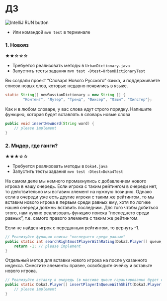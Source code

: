 # ДЗ 

![IntelliJ RUN button](https://i.imgur.com/uHwKybe.png)
* Или командой `mvn test` в терминале

### 1. Новояз
★★☆☆☆

* Требуется реализовать методы в `UrbanDictionary.java`
* Запустить тесты задания `mvn test -Dtest=UrbanDictionaryTest`

Вы создали проект “Словаря Нового Русского” языка, и поддерживаете список новых слов, которые недавно появились в языке.

```java
static String[] newRussianDictionary = new String [] {
        "Контент", "Лутер", "Тренд", "Фиксер", "Фэшн", "Хипстер"};
```

Как и в любом словаре, у вас слова идут строго порядку.
Напишите функцию, которая будет вставлять в словарь новые слова 

```java
public void insertNewWord(String word) {
    // please implement
}
```

### 2. Мидер, где ганги?
★★★☆☆

* Требуется реализовать методы в `Doka4.java`
* Запустить тесты задания `mvn test -Dtest=Doka4Test`

На самом деле мы немного промахнулись с добавлением нового игрока в нашу очередь.
Если игрока с таким рейтингом в очереди нет, то действительно мы вставим элемент на нужную позицию.
Однако если в очереди уже есть другие игроки с таким же рейтингом, то мы вставим нового игрока в первым среди равных ему, хотя по логике нашей очереди должны вставить последним.
Для того чтобы добиться этого, нам нужно реализовать функцию поиска “последнего среди равных”, 
т.е. самого правого элемента с таким же рейтингом.

Если не найден игрок с переданным рейтингом, то вернуть -1.

```java
// Реализуйте функцию поиска "последнего среди равных"
public static int searchRightmostPlayerWithRating(Doka3.Player[] queue, int ratingBand){
    return -1; // please implement
}
```

Отдельный метод для вставки нового игрока на после указанного индекса.
Сместите элементы правее, освободите ячейку и вставьте нового игрока.
```java
// Реализуйте вставку в очередь (в массиве queue гарантированно будет свободное место)
public static Doka3.Player[] insertPlayerInQueueWithShift(Doka3.Player[] queue, int index, Doka3.Player newPlayer) {
    // please implement
}
```
